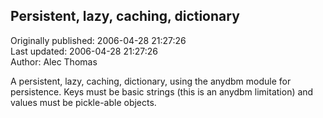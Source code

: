 ## Persistent, lazy, caching, dictionary  
Originally published: 2006-04-28 21:27:26  
Last updated: 2006-04-28 21:27:26  
Author: Alec Thomas  
  
A persistent, lazy, caching, dictionary, using the anydbm module for persistence. Keys must be basic strings (this is an anydbm limitation) and values must be pickle-able objects.